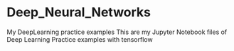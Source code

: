 # Deep_Neural_Networks
My DeepLearning practice examples
This are my Jupyter Notebook files of Deep Learning Practice examples with tensorflow 
